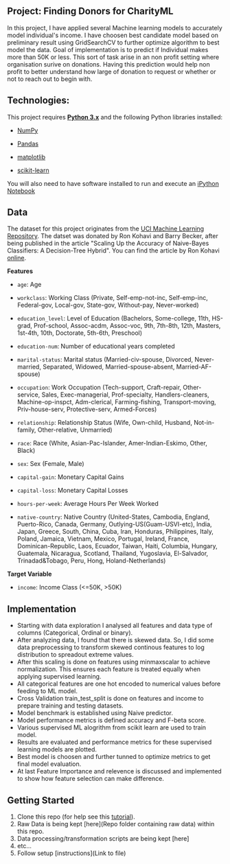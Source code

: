 ## Project: Finding Donors for CharityML

In this project, I have applied several Machine learning models to accurately model individual's income. I have choosen best candidate model based on preliminary result using GridSearchCV to further optimize algorithm to best model the data. Goal of implementation is to predict if Individual makes more than 50K or less. This sort of task arise in an non profit setting where organisation surive on donations.
Having this prediction would help non profit to better understand how large of donation to request or whether or not to reach out to begin with.


## Technologies:


This project requires **[Python 3.x](https://www.python.org)** and the following Python libraries installed:


- [NumPy](http://www.numpy.org/)

- [Pandas](http://pandas.pydata.org)

- [matplotlib](http://matplotlib.org/)

- [scikit-learn](http://scikit-learn.org/stable/)



You will also need to have software installed to run and execute an 
[iPython Notebook](http://ipython.org/notebook.html)







## Data


The dataset for this project originates from the [UCI Machine Learning Repository](https://archive.ics.uci.edu/ml/datasets/Census+Income). The datset was donated by Ron Kohavi and Barry Becker, after being published in the article "Scaling Up the Accuracy of Naive-Bayes Classifiers: A Decision-Tree Hybrid". You can find the article by Ron Kohavi [online](https://www.aaai.org/Papers/KDD/1996/KDD96-033.pdf).


**Features**

- `age`: Age

- `workclass`: Working Class (Private, Self-emp-not-inc, Self-emp-inc, Federal-gov, Local-gov, State-gov, Without-pay, Never-worked)

- `education_level`: Level of Education (Bachelors, Some-college, 11th, HS-grad, Prof-school, Assoc-acdm, Assoc-voc, 9th, 7th-8th, 12th, 
   Masters, 1st-4th, 10th, Doctorate, 5th-6th, Preschool)

- `education-num`: Number of educational years completed
- `marital-status`: Marital status (Married-civ-spouse, Divorced, Never-married, Separated, 
   Widowed, Married-spouse-absent, Married-AF-spouse)

- `occupation`: Work Occupation (Tech-support, Craft-repair, Other-service, Sales, Exec-managerial, Prof-specialty, Handlers-cleaners, 
   Machine-op-inspct, Adm-clerical, Farming-fishing, Transport-moving, Priv-house-serv, Protective-serv, Armed-Forces)

- `relationship`: Relationship Status (Wife, Own-child, Husband, Not-in-family, Other-relative, Unmarried)

- `race`: Race (White, Asian-Pac-Islander, Amer-Indian-Eskimo, Other, Black)

- `sex`: Sex (Female, Male)

- `capital-gain`: Monetary Capital Gains

- `capital-loss`: Monetary Capital Losses

- `hours-per-week`: Average Hours Per Week Worked

- `native-country`: Native Country (United-States, Cambodia, England, Puerto-Rico, Canada, Germany, Outlying-US(Guam-USVI-etc), India, Japan, 
   Greece, South, China, Cuba, Iran, Honduras, Philippines, Italy, Poland, Jamaica, Vietnam, Mexico, Portugal, Ireland, France, Dominican-Republic, 
   Laos, Ecuador, Taiwan, Haiti, Columbia, Hungary, Guatemala, Nicaragua, Scotland, Thailand, Yugoslavia, El-Salvador, Trinadad&Tobago, Peru, 
   Hong, Holand-Netherlands)

**Target Variable**
- `income`: Income Class (<=50K, >50K)


## Implementation
- Starting with data exploration I analysed all features and data type of columns (Categorical, Ordinal or binary). 
- After analyzing data, I found that there is skewed data. So, I did some data preprocessing to transform skewed continous features to log distribution to spreadout extreme values. 
- After this scaling is done on features using minmaxscalar to achieve normalization. This ensures each feature is treated equally when applying 
  supervised learning.
- All categorical features are one hot encoded to numerical values before feeding to ML model.  
- Cross Validation train_test_split is done on features and income to prepare training and testing datasets.
- Model benchmark is established using Naive predictor.
- Model performance metrics is defined accuracy and F-beta score.
- Various supervised ML alogrithm from scikit learn are used to train model. 
- Results are evaluated and performance metrics for these supervised learning models are plotted. 
- Best model is choosen and further tunned to optimize metrics to get final model evaluation.
- At last Feature Importance and relevence is discussed and implemented to show how feature selection can make difference. 


## Getting Started

1. Clone this repo (for help see this [tutorial](https://help.github.com/articles/cloning-a-repository/)).
2. Raw Data is being kept [here](Repo folder containing raw data) within this repo.
3. Data processing/transformation scripts are being kept [here]
4. etc...
5. Follow setup [instructions](Link to file)
